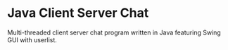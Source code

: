 # Java Client Server Chat
Multi-threaded client server chat program written in Java featuring Swing GUI with userlist.
